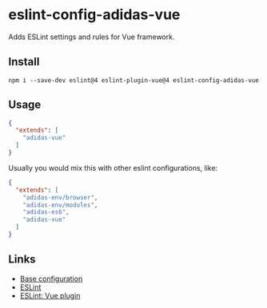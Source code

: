 # eslint-config-adidas-vue

Adds ESLint settings and rules for Vue framework.

## Install

```
npm i --save-dev eslint@4 eslint-plugin-vue@4 eslint-config-adidas-vue
```

## Usage

```json
{
  "extends": [
    "adidas-vue"
  ]
}
```

Usually you would mix this with other eslint configurations, like:

```json
{
  "extends": [
    "adidas-env/browser",
    "adidas-env/modules",
    "adidas-es6",
    "adidas-vue"
  ]
}
```

## Links

- [Base configuration](https://tools.adidas-group.com/bitbucket/projects/BWRNPM/repos/pea-linter-configs/browse/packages/eslint-config-es5)
- [ESLint](https://eslint.org/)
- [ESLint: Vue plugin](https://github.com/vuejs/eslint-plugin-vue)
